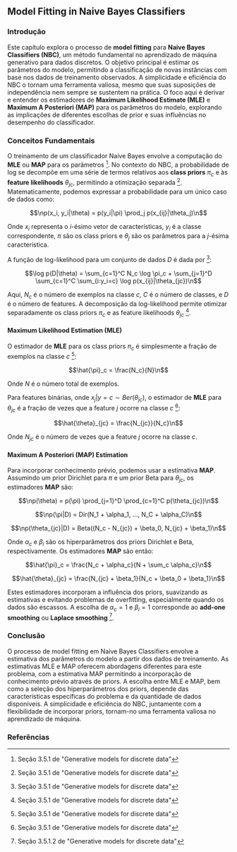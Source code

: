 ## Model Fitting in Naive Bayes Classifiers

### Introdução

Este capítulo explora o processo de **model fitting** para **Naive Bayes Classifiers (NBC)**, um método fundamental no aprendizado de máquina generativo para dados discretos. O objetivo principal é estimar os parâmetros do modelo, permitindo a classificação de novas instâncias com base nos dados de treinamento observados. A simplicidade e eficiência do NBC o tornam uma ferramenta valiosa, mesmo que suas suposições de independência nem sempre se sustentem na prática. O foco aqui é derivar e entender os estimadores de **Maximum Likelihood Estimate (MLE)** e **Maximum A Posteriori (MAP)** para os parâmetros do modelo, explorando as implicações de diferentes escolhas de prior e suas influências no desempenho do classificador.

### Conceitos Fundamentais

O treinamento de um classificador Naive Bayes envolve a computação do **MLE** ou **MAP** para os parâmetros [^19]. No contexto do NBC, a probabilidade de log se decompõe em uma série de termos relativos aos **class priors** $\pi_c$ e às **feature likelihoods** $\theta_{jc}$, permitindo a otimização separada [^19]. Matematicamente, podemos expressar a probabilidade para um único caso de dados como:

$$\np(x_i, y_i|\theta) = p(y_i|\pi) \prod_j p(x_{ij}|\theta_j)\n$$

Onde $x_i$ representa o *i*-ésimo vetor de características, $y_i$ é a classe correspondente, $\pi$ são os class priors e $\theta_j$ são os parâmetros para a *j*-ésima característica.

A função de log-likelihood para um conjunto de dados $D$ é dada por [^19]:

$$\log p(D|\theta) = \sum_{c=1}^C N_c \log \pi_c + \sum_{j=1}^D \sum_{c=1}^C \sum_{i:y_i=c} \log p(x_{ij}|\theta_{jc})\n$$

Aqui, $N_c$ é o número de exemplos na classe $c$, $C$ é o número de classes, e $D$ é o número de features. A decomposição da log-likelihood permite otimizar separadamente os class priors $\pi_c$ e as feature likelihoods $\theta_{jc}$ [^19].

#### Maximum Likelihood Estimation (MLE)

O estimador de **MLE** para os class priors $\pi_c$ é simplesmente a fração de exemplos na classe $c$ [^19]:

$$\hat{\pi}_c = \frac{N_c}{N}\n$$

Onde $N$ é o número total de exemplos.

Para features binárias, onde $x_{j}|y=c \sim Ber(\theta_{jc})$, o estimador de **MLE** para $\theta_{jc}$ é a fração de vezes que a feature *j* ocorre na classe *c* [^19]:

$$\hat{\theta}_{jc} = \frac{N_{jc}}{N_c}\n$$

Onde $N_{jc}$ é o número de vezes que a feature *j* ocorre na classe *c*.

#### Maximum A Posteriori (MAP) Estimation

Para incorporar conhecimento prévio, podemos usar a estimativa **MAP**. Assumindo um prior Dirichlet para $\pi$ e um prior Beta para $\theta_{jc}$, os estimadores **MAP** são:

$$\np(\theta) = p(\pi) \prod_{j=1}^D \prod_{c=1}^C p(\theta_{jc})\n$$

$$\np(\pi|D) = Dir(N_1 + \alpha_1, ..., N_C + \alpha_C)\n$$

$$\np(\theta_{jc}|D) = Beta((N_c - N_{jc}) + \beta_0, N_{jc} + \beta_1)\n$$

Onde $\alpha_c$ e $\beta_i$ são os hiperparâmetros dos priors Dirichlet e Beta, respectivamente. Os estimadores **MAP** são então:

$$\hat{\pi}_c = \frac{N_c + \alpha_c}{N + \sum_c \alpha_c}\n$$

$$\hat{\theta}_{jc} = \frac{N_{jc} + \beta_1}{N_c + \beta_0 + \beta_1}\n$$

Estes estimadores incorporam a influência dos priors, suavizando as estimativas e evitando problemas de overfitting, especialmente quando os dados são escassos. A escolha de $\alpha_c = 1$ e $\beta_i = 1$ corresponde ao **add-one smoothing** ou **Laplace smoothing** [^20].

### Conclusão

O processo de model fitting em Naive Bayes Classifiers envolve a estimativa dos parâmetros do modelo a partir dos dados de treinamento. As estimativas MLE e MAP oferecem abordagens diferentes para este problema, com a estimativa MAP permitindo a incorporação de conhecimento prévio através de priors. A escolha entre MLE e MAP, bem como a seleção dos hiperparâmetros dos priors, depende das características específicas do problema e da quantidade de dados disponíveis. A simplicidade e eficiência do NBC, juntamente com a flexibilidade de incorporar priors, tornam-no uma ferramenta valiosa no aprendizado de máquina.

### Referências

[^19]: Seção 3.5.1 de "Generative models for discrete data"
[^20]: Seção 3.5.1.2 de "Generative models for discrete data"
<!-- END -->